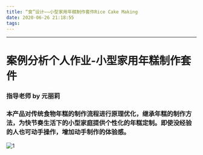 ```yaml
---
title: “食”设计——小型家用年糕制作套件Rice Cake Making
date: 2020-06-26 21:18:55
tags:
---
```


---
# 案例分析个人作业-小型家用年糕制作套件
### 指导老师 by 元丽莉
### 本产品对传统食物年糕的制作流程进行原理优化，继承年糕的制作方法，为快节奏生活下的小型家庭提供个性化的年糕定制。即使没经验的人也可动手操作，增加动手制作的体验感。
![1](1.png)



